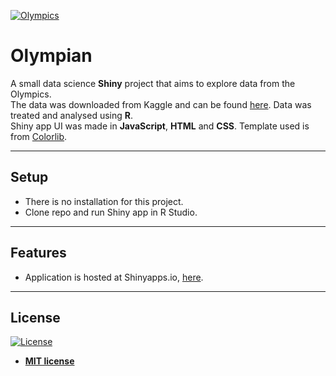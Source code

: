 <a href="https://kiml1.shinyapps.io/olympian/"><img src="https://miro.medium.com/max/3600/1*2g_uOUQmzmj_02Uh71hYtQ.png" alt="Olympics"></a>

# Olympian
A small data science <b>Shiny</b> project that aims to explore data from the Olympics.<br>
The data was downloaded from Kaggle and can be found <a href="https://www.kaggle.com/heesoo37/120-years-of-olympic-history-athletes-and-results/data">here</a>. 
Data was treated and analysed using <b>R</b>.<br>
Shiny app UI was made in <b>JavaScript</b>, <b>HTML</b> and <b>CSS</b>. Template used is from <a href="https://colorlib.com/">Colorlib</a>.

---

## Setup

- There is no installation for this project.
- Clone repo and run Shiny app in R Studio.

---

## Features

- Application is hosted at Shinyapps.io, <a href="https://kiml1.shinyapps.io/olympian/">here</a>.

---

## License

[![License](http://img.shields.io/:license-mit-blue.svg?style=flat-square)](http://badges.mit-license.org)

- **[MIT license](http://opensource.org/licenses/mit-license.php)**
